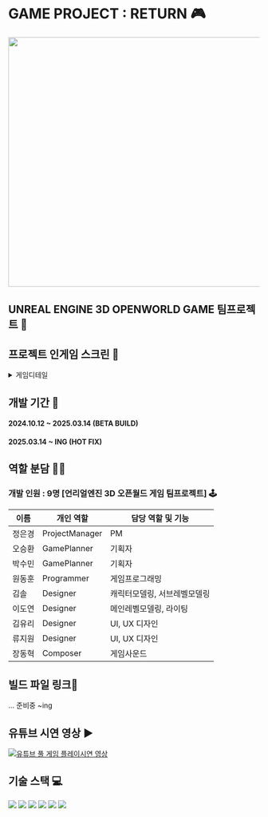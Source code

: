 # GAME PROJECT : RETURN 🎮
<img width="800" height="500" src="https://github.com/user-attachments/assets/b69fb898-5c51-475d-9482-910d573e6c84">

## UNREAL ENGINE 3D OPENWORLD GAME 팀프로젝트 👥

## 프로젝트 인게임 스크린 🔎
<details>
<summary>게임디테일</summary> 
<div markdown="1">

#### 게임 스크린샷1
<img width="600" src="https://github.com/user-attachments/assets/06abbb43-9b94-4c7d-8096-6c745e8a264b">

#### 게임 스크린샷2
<img width="600" src="https://github.com/user-attachments/assets/a39e0ba2-2dfd-464e-b70e-9ab6aa7dd590">

#### 게임 스크린샷3
<img width="600" src="https://github.com/user-attachments/assets/e5f0f2e8-29ec-4cf1-a0e2-7f365bb32727">

#### 게임 스크린샷4
<img width="600" src="https://github.com/user-attachments/assets/8ad8e020-d06d-47ad-a83a-a45f0b6f5003">

#### 게임 스크린샷5
<img width="600" src="https://github.com/user-attachments/assets/17b2b2b5-53a0-41b2-b15a-876d54fabd03">

#### 게임 스크린샷6
<img width="600" src="https://github.com/user-attachments/assets/699be594-12de-464b-9ba4-ed6b9153f818">

#### 게임 스크린샷7
<img width="600" src="https://github.com/user-attachments/assets/e08edeaa-fabf-4af7-96e1-53c4dd0a7602">

</div>
</details>

## 개발 기간 📅
#### 2024.10.12 ~ 2025.03.14 (BETA BUILD)
#### 2025.03.14 ~ ING (HOT FIX)

## 역할 분담 🧑‍💻
### 개발 인원 : 9명 [언리얼엔진 3D 오픈월드 게임 팀프로젝트] 🕹️
| 이름 | 개인 역할 | 담당 역할 및 기능 |
| ------ | ---------- | ------ |
| 정은경 | ProjectManager | PM |
| 오승환 | GamePlanner | 기획자 |
| 박수민 | GamePlanner | 기획자 |
| 원동훈 | Programmer | 게임프로그래밍 |
| 김솔 | Designer | 캐릭터모델링, 서브레벨모델링 |
| 이도연 | Designer | 메인레벨모델링, 라이팅 |
| 김유리 | Designer | UI, UX 디자인 |
| 류지원 | Designer | UI, UX 디자인 |
| 장동혁 | Composer | 게임사운드 |

## 빌드 파일 링크🔗
... 준비중 ~ing

## 유튜브 시연 영상 ▶️
[![유튜브 풀 게임 플레이시연 영상](https://img.shields.io/badge/Youtube-ff0000?style=for-the-badge&logo=youtube&logoColor=white)](https://youtu.be/kfC3YvSk6WI)
## 기술 스택 💻
<img src="https://img.shields.io/badge/unrealengine-%23313131.svg?style=for-the-badge&logo=unrealengine&logoColor=white&color=blue">  
<img src="https://img.shields.io/badge/c++-%2300599C.svg?style=for-the-badge&logo=c%2B%2B&logoColor=white&color=red">  
<img src="https://img.shields.io/badge/blender-%23F5792A.svg?style=for-the-badge&logo=blender&logoColor=white">  
<img src="https://img.shields.io/badge/3ds%20Max-%23007ACC.svg?style=for-the-badge&logo=autodesk&logoColor=white">  
<img src="https://img.shields.io/badge/substance%20painter-%23FF2D20.svg?style=for-the-badge&logo=adobe&logoColor=white">  
<img src="https://img.shields.io/badge/Figma-F24E1E?style=for-the-badge&logo=figma&logoColor=white"/>

